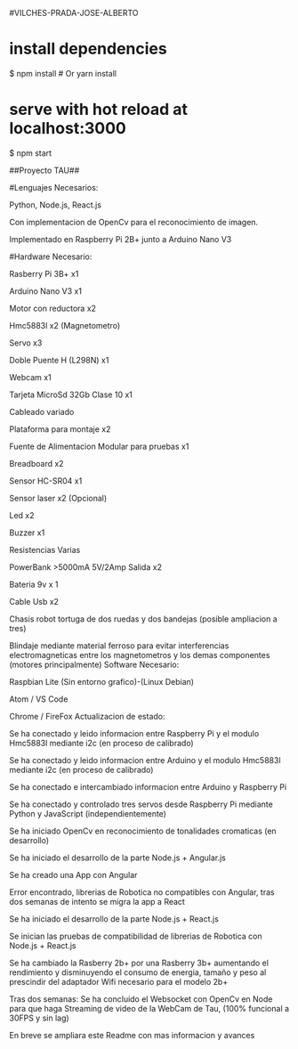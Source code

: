 #VILCHES-PRADA-JOSE-ALBERTO

# install dependencies
$ npm install # Or yarn install

# serve with hot reload at localhost:3000
$ npm start

##Proyecto TAU##

#Lenguajes Necesarios:

Python, Node.js, React.js

Con implementacion de OpenCv para el reconocimiento de imagen.

Implementado en Raspberry Pi 2B+ junto a Arduino Nano V3

#Hardware Necesario:

Rasberry Pi 3B+ x1

Arduino Nano V3 x1

Motor con reductora x2

Hmc5883l x2 (Magnetometro)

Servo x3

Doble Puente H (L298N) x1

Webcam x1

Tarjeta MicroSd 32Gb Clase 10 x1

Cableado variado

Plataforma para montaje x2

Fuente de Alimentacion Modular para pruebas x1

Breadboard x2

Sensor HC-SR04 x1

Sensor laser x2 (Opcional)

Led x2

Buzzer x1

Resistencias Varias

PowerBank >5000mA 5V/2Amp Salida x2

Bateria 9v x 1

Cable Usb x2

Chasis robot tortuga de dos ruedas y dos bandejas (posible ampliacion a tres)

Blindaje mediante material ferroso para evitar interferencias electromagneticas entre los magnetometros y los demas componentes (motores principalmente)
Software Necesario:

Raspbian Lite (Sin entorno grafico)-(Linux Debian)

Atom / VS Code

Chrome / FireFox
Actualizacion de estado:

Se ha conectado y leido informacion entre Raspberry Pi y el modulo Hmc5883l mediante i2c (en proceso de calibrado)

Se ha conectado y leido informacion entre Arduino y el modulo Hmc5883l mediante i2c (en proceso de calibrado)

Se ha conectado e intercambiado informacion entre Arduino y Raspberry Pi

Se ha conectado y controlado tres servos desde Raspberry Pi mediante Python y JavaScript (independientemente)

Se ha iniciado OpenCv en reconocimiento de tonalidades cromaticas (en desarrollo)

Se ha iniciado el desarrollo de la parte Node.js + Angular.js

Se ha creado una App con Angular

Error encontrado, librerias de Robotica no compatibles con Angular, tras dos semanas de intento se migra la app a React

Se ha iniciado el desarrollo de la parte Node.js + React.js

Se inician las pruebas de compatibilidad de librerias de Robotica con Node.js + React.js

Se ha cambiado la Rasberry 2b+ por una Rasberry 3b+ aumentando el rendimiento y disminuyendo el consumo de energia, tamaño y peso al prescindir del adaptador Wifi necesario para el modelo 2b+

Tras dos semanas:
Se ha concluido el Websocket con OpenCv en Node para que haga Streaming de video de la WebCam de Tau, (100% funcional a 30FPS y sin lag)

En breve se ampliara este Readme con mas informacion y avances
